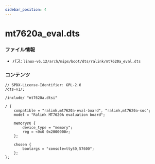 ```yaml
---
sidebar_position: 4
---
```

# mt7620a_eval.dts

### ファイル情報

- パス: `linux-v6.12/arch/mips/boot/dts/ralink/mt7620a_eval.dts`

### コンテンツ

```dts
// SPDX-License-Identifier: GPL-2.0
/dts-v1/;

/include/ "mt7620a.dtsi"

/ {
	compatible = "ralink,mt7620a-eval-board", "ralink,mt7620a-soc";
	model = "Ralink MT7620A evaluation board";

	memory@0 {
		device_type = "memory";
		reg = <0x0 0x2000000>;
	};

	chosen {
		bootargs = "console=ttyS0,57600";
	};
};

```
